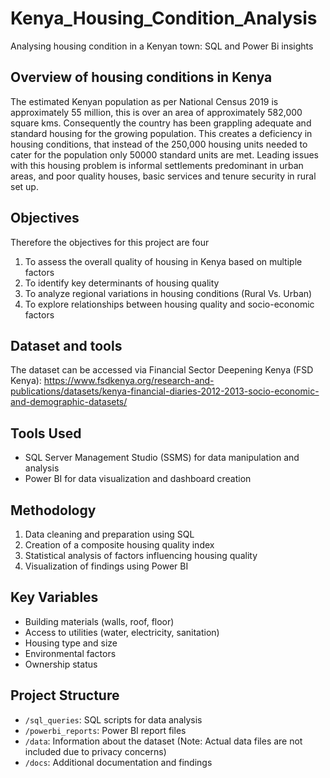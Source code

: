 # Kenya_Housing_Condition_Analysis
Analysing housing condition in a Kenyan town: SQL and Power Bi insights
## Overview of housing conditions in Kenya
The estimated Kenyan population as per National Census 2019 is approximately 55 million, this is over an area of approximately 582,000 square kms. Consequently the country has been grappling adequate and standard housing for the growing population. This creates a deficiency in housing conditions, that instead of the 250,000 housing units needed to cater for the population only 50000 standard units are met. Leading issues with this housing problem is informal settlements predominant in urban areas, and poor quality houses, basic services and tenure security in rural set up.
## Objectives
Therefore the objectives for this project are four
  1. To assess the overall quality of housing in Kenya based on multiple factors
  2. To identify key determinants of housing quality
  3. To analyze regional variations in housing conditions (Rural Vs. Urban)
  4. To explore relationships between housing quality and socio-economic factors
## Dataset and tools
The dataset can be accessed via Financial Sector Deepening Kenya (FSD Kenya): https://www.fsdkenya.org/research-and-publications/datasets/kenya-financial-diaries-2012-2013-socio-economic-and-demographic-datasets/
## Tools Used
- SQL Server Management Studio (SSMS) for data manipulation and analysis
- Power BI for data visualization and dashboard creation
## Methodology
  1. Data cleaning and preparation using SQL
  2. Creation of a composite housing quality index
  3. Statistical analysis of factors influencing housing quality
  4. Visualization of findings using Power BI
## Key Variables
- Building materials (walls, roof, floor)
- Access to utilities (water, electricity, sanitation)
- Housing type and size
- Environmental factors
- Ownership status
## Project Structure
- `/sql_queries`: SQL scripts for data analysis
- `/powerbi_reports`: Power BI report files
- `/data`: Information about the dataset (Note: Actual data files are not included due to privacy concerns)
- `/docs`: Additional documentation and findings




